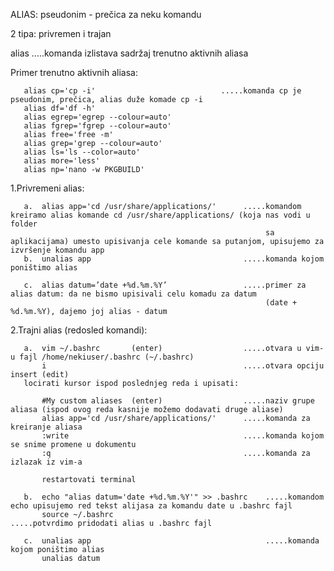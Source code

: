 ALIAS:
pseudonim - prečica za neku komandu

2 tipa: privremen i trajan

alias                       .....komanda izlistava sadržaj trenutno aktivnih aliasa 

Primer trenutno aktivnih aliasa:
      
       alias cp='cp -i'                            .....komanda cp je pseudonim, prečica, alias duže komade cp -i 
       alias df='df -h'                            
       alias egrep='egrep --colour=auto'
       alias fgrep='fgrep --colour=auto'
       alias free='free -m'
       alias grep='grep --colour=auto'
       alias ls='ls --color=auto'
       alias more='less'
       alias np='nano -w PKGBUILD'
       
1.Privremeni alias:

       a.  alias app='cd /usr/share/applications/'      .....komandom kreiramo alias komande cd /usr/share/applications/ (koja nas vodi u folder 
                                                             sa aplikacijama) umesto upisivanja cele komande sa putanjom, upisujemo za izvršenje komandu app
       b.  unalias app                                  .....komanda kojom poništimo alias
                                                              
       c.  alias datum=’date +%d.%m.%Y’                 .....primer za alias datum: da ne bismo upisivali celu komadu za datum 
                                                             (date + %d.%m.%Y), dajemo joj alias - datum
                                                                                                      
   
2.Trajni alias (redosled komandi):

       a.  vim ~/.bashrc       (enter)                  .....otvara u vim-u fajl /home/nekiuser/.bashrc (~/.bashrc)
           i                                            .....otvara opciju insert (edit)
       locirati kursor ispod poslednjeg reda i upisati:
       
           #My custom aliases  (enter)                  .....naziv grupe aliasa (ispod ovog reda kasnije možemo dodavati druge aliase)
           alias app='cd /usr/share/applications/'      .....komanda za kreiranje aliasa  
           :write                                       .....komanda kojom se snime promene u dokumentu
           :q                                           .....komanda za izlazak iz vim-a
       
           restartovati terminal
       
       b.  echo "alias datum='date +%d.%m.%Y'" >> .bashrc    .....komandom echo upisujemo red tekst alijasa za komandu date u .bashrc fajl
           source ~/.bashrc                                  .....potvrdimo pridodati alias u .bashrc fajl
       
       c.  unalias app                                       .....komanda kojom poništimo alias
           unalias datum